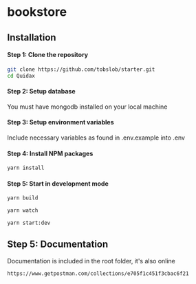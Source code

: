 # bookstore

## Installation
#### Step 1: Clone the repository

```bash
git clone https://github.com/tobslob/starter.git
cd Quidax
```

#### Step 2: Setup database
You must have mongodb installed on your local machine

#### Step 3: Setup environment variables
Include necessary variables as found in .env.example into .env 

#### Step 4: Install NPM packages
```bash
yarn install
```

#### Step 5: Start in development mode
```bash
yarn build

yarn watch

yarn start:dev
```

## Step 5: Documentation
Documentation is included in the root folder, it's also online

```bash
https://www.getpostman.com/collections/e705f1c451f3cbac6f21
```

